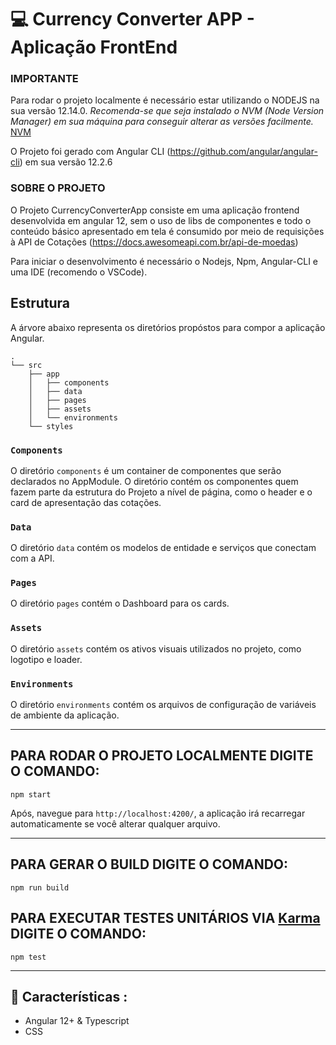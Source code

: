 # 💻 Currency Converter APP -  Aplicação FrontEnd

### IMPORTANTE
Para rodar o projeto localmente é necessário estar utilizando o NODEJS na sua versão 12.14.0.
*Recomenda-se que seja instalado o NVM (Node Version Manager) em sua máquina para conseguir alterar as versões facilmente.* [NVM](https://github.com/nvm-sh/nvm)

O Projeto foi gerado com Angular CLI (https://github.com/angular/angular-cli) em sua versão 12.2.6

### SOBRE O PROJETO

O Projeto CurrencyConverterApp consiste em uma aplicação frontend desenvolvida em angular 12, sem o uso de libs de componentes e todo o conteúdo básico apresentado em tela é consumido por meio de requisições à API de Cotações (https://docs.awesomeapi.com.br/api-de-moedas)


Para iniciar o desenvolvimento é necessário o Nodejs, Npm, Angular-CLI e uma IDE (recomendo o VSCode).


## Estrutura

A árvore abaixo representa os diretórios propóstos para compor a aplicação Angular.

```
.
└── src
    ├── app
    │   ├── components
    │   ├── data
    │   ├── pages
    │   ├── assets
    │   └── environments
    └── styles
```

### `Components`

O diretório `components` é um container de componentes que serão declarados no AppModule. O diretório contém os componentes quem fazem parte da estrutura do Projeto a nível de página, como o header e o card de apresentação das cotações.

### `Data`

O diretório `data` contém os modelos de entidade e serviços que conectam com a API.

### `Pages`

O diretório `pages` contém o Dashboard para os cards.

### `Assets`

O diretório `assets` contém os ativos visuais utilizados no projeto, como logotipo e loader.

### `Environments`

O diretório `environments` contém os arquivos de configuração de variáveis de ambiente da aplicação.

___
## PARA RODAR O PROJETO LOCALMENTE DIGITE O COMANDO:

```
npm start
```

Após, navegue para `http://localhost:4200/`, a aplicação irá recarregar automaticamente se você alterar qualquer arquivo.


___
## PARA GERAR O BUILD DIGITE O COMANDO:

```
npm run build
```

## PARA EXECUTAR TESTES UNITÁRIOS VIA [Karma](https://karma-runner.github.io) DIGITE O COMANDO:

```
npm test
```

___
## 🔧 Características :
- Angular 12+ & Typescript
- CSS
 

